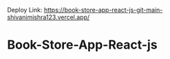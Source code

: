  Deploy Link: https://book-store-app-react-js-git-main-shivanimishra123.vercel.app/
 

# Book-Store-App-React-js
